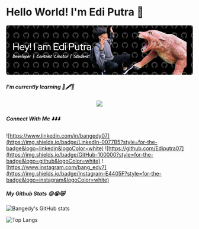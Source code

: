 # Hello World! I'm Edi Putra 👋

![BangEdy](./img/github-header-image.png)

##### I’m currently learning 📝🖋️🗿
<p align="center">
  <a href="https://skillicons.dev">
    <img src="https://skillicons.dev/icons?i=python,html,css,tailwind,bootstrap,js,php" />
  </a>
</p>

##### Connect With Me ⬇️⬇️⬇️

![https://www.linkedin.com/in/bangedy07](https://img.shields.io/badge/LinkedIn-0077B5?style=for-the-badge&logo=linkedin&logoColor=white)
![https://github.com/Ediputra07](https://img.shields.io/badge/GitHub-100000?style=for-the-badge&logo=github&logoColor=white)
![https://www.instagram.com/bang_edy7](https://img.shields.io/badge/Instagram-E4405F?style=for-the-badge&logo=instagram&logoColor=white)

##### My Github Stats 😢😭😿

![Bangedy's GitHub stats](https://github-readme-stats.vercel.app/api?username=Ediputra07&theme=holi&show_icons=true)

![Top Langs](https://github-readme-stats.vercel.app/api/top-langs/?username=Ediputra07&layout=donut)